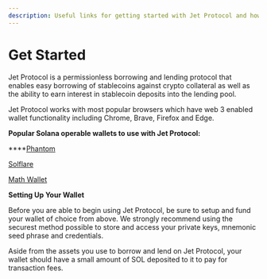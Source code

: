 ```yaml
---
description: Useful links for getting started with Jet Protocol and how to get support
---
```


# Get Started

Jet Protocol is a permissionless borrowing and lending protocol that enables easy borrowing of stablecoins against crypto collateral as well as the ability to earn interest in stablecoin deposits into the lending pool.&#x20;

Jet Protocol works with most popular browsers which have web 3 enabled wallet functionality including Chrome, Brave, Firefox and Edge.&#x20;

**Popular Solana operable wallets to use with Jet Protocol:**

****[Phantom](https://phantom.app/)

[Solflare](https://solflare.com/)

[Math Wallet](https://mathwallet.org/en-us/)

**Setting Up Your Wallet**

Before you are able to begin using Jet Protocol, be sure to setup and fund your wallet of choice from above. We strongly recommend using the securest method possible to store and access your private keys, mnemonic seed phrase and credentials.&#x20;

Aside from the assets you use to borrow and lend on Jet Protocol, your wallet should have a small amount of SOL deposited to it to pay for transaction fees.&#x20;
